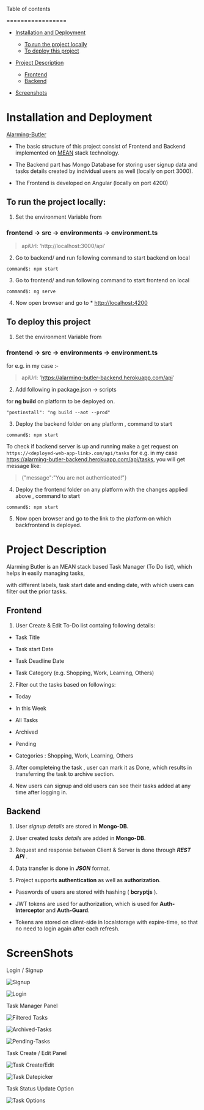 
  

Table of contents

=================

  

<!--ts-->
*  [Installation and Deployment](#installation-and-Deployment)

	*  [To run the project locally](#to-run-the-project-locally)
	*  [To deploy this project](#to-deploy-this-project)
* [Project Description](#project-description)
	* [Frontend](#frontend)
	* [Backend](#backend)
* [Screenshots](#screenshots)
<!--te-->

  

  

# Installation and Deployment

  

  

  

  

[Alarming-Butler](https://alarming-butler-front.herokuapp.com/)

  

  

  

- The basic structure of this project consist of Frontend and Backend implemented on [MEAN](https://en.wikipedia.org/wiki/MEAN_(solution_stack)) stack technology.

  

  

  

  

- The Backend part has Mongo Database for storing user signup data and tasks details created by individual users as well (locally on port 3000).

  

  

  

- The Frontend is developed on Angular (locally on port 4200)

  

  

  

  

## To run the project locally:

  

  

1. Set the environment Variable from

  

### frontend -> src -> environments -> environment.ts

  

  

> apiUrl: 'http://localhost:3000/api'

  

  

2. Go to backend/ and run following command to start backend on local

  

  

`command$: npm start`

  

  

3. Go to frontend/ and run following command to start frontend on local

  

  

`command$: ng serve`

  

  

  

4. Now open browser and go to * [http://localhost:4200](http://localhost:4200)

  

  

  

  

## To deploy this project

  

  

1. Set the environment Variable from

  

### frontend -> src -> environments -> environment.ts

  

  

for e.g. in my case :-

  

> apiUrl: 'https://alarming-butler-backend.herokuapp.com/api'


2. Add following in package.json -> scripts

  for **ng build** on platform to be deployed on. 


` "postinstall": "ng build --aot --prod" `

  

  

3. Deploy the backend folder on any platform , command to start

  

`command$: npm start`

  
To check if backend server is up and running make a get request on `https://<deployed-web-app-link>.com/api/tasks` for e.g. in my case https://alarming-butler-backend.herokuapp.com/api/tasks, 
you will get message like:
> {"message":"You are not authenticated!"}
  

4. Deploy the frontend folder on any platform with the changes applied above , command to start

  

`command$: npm start`

  

  

5. Now open browser and go to the link to the platform on which backfrontend is deployed.

  

  

# Project Description

  

  

Alarming Butler is an MEAN stack based Task Manager (To Do list), which helps in easily managing tasks,

  

with different labels, task start date and ending date, with which users can filter out the prior tasks.

  

## Frontend

1. User Create & Edit To-Do list containg following details:

- Task Title

- Task start Date

- Task Deadline Date

- Task Category (e.g. Shopping, Work, Learning, Others)

2. Filter out the tasks based on followings:

- Today

- In this Week

- All Tasks

- Archived

- Pending

- Categories : Shopping, Work, Learning, Others

3. After completeing the task , user can mark it as Done, which results in transferring the task to archive section.

4. New users can signup and old users can see their tasks added at any time after logging in.

  

## Backend

  

1. User *signup details* are stored in **Mongo-DB.**

2. User created *tasks details* are added in **Mongo-DB**.

3. Request and response between Client & Server is done through ***REST API*** .

4. Data transfer is done in ***JSON*** format.

5. Project supports **authentication** as well as **authorization**.

- Passwords of users are stored with hashing ( **bcryptjs** ).

- JWT tokens are used for authorization, which is used for **Auth-Interceptor** and **Auth-Guard**.

- Tokens are stored on client-side in localstorage with expire-time, so that no need to login again after each refresh.

  
  
  

# ScreenShots

  

Login / Signup

![Signup](https://github.com/Sunilkv20164012/Task-Manager-To-Do/blob/master/images/Ssignup.png?raw=true)

![Login](https://github.com/Sunilkv20164012/Task-Manager-To-Do/blob/master/images/login.png?raw=true)

  

Task Manager Panel

![Filtered Tasks](https://github.com/Sunilkv20164012/Task-Manager-To-Do/blob/master/images/filtered-tasks.png?raw=true)

![Archived-Tasks](https://github.com/Sunilkv20164012/Task-Manager-To-Do/blob/master/images/archived-tasks.png?raw=true)

![Pending-Tasks](https://github.com/Sunilkv20164012/Task-Manager-To-Do/blob/master/images/pending-tasks.png?raw=true)

  

Task Create / Edit Panel

  

![Task Create/Edit](https://github.com/Sunilkv20164012/Task-Manager-To-Do/blob/master/images/task-create.png?raw=true)

![Task Datepicker](https://github.com/Sunilkv20164012/Task-Manager-To-Do/blob/master/images/task-create-datepicker.png?raw=true)

  
  

Task Status Update Option

  

![Task Options](https://github.com/Sunilkv20164012/Task-Manager-To-Do/blob/master/images/task-options.png?raw=true)
